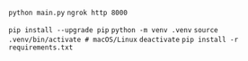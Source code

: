 `python main.py`
`ngrok http 8000`

`pip install --upgrade pip`
`python -m venv .venv`
`source .venv/bin/activate # macOS/Linux`
`deactivate`
`pip install -r requirements.txt`
